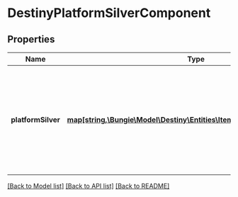 # DestinyPlatformSilverComponent

## Properties
Name | Type | Description | Notes
------------ | ------------- | ------------- | -------------
**platformSilver** | [**map[string,\Bungie\Model\Destiny\Entities\Items\DestinyItemComponent]**](DestinyItemComponent.md) | If a Profile is played on multiple platforms, this is the silver they have for each platform, keyed by Membership Type. | [optional] 

[[Back to Model list]](../README.md#documentation-for-models) [[Back to API list]](../README.md#documentation-for-api-endpoints) [[Back to README]](../README.md)


